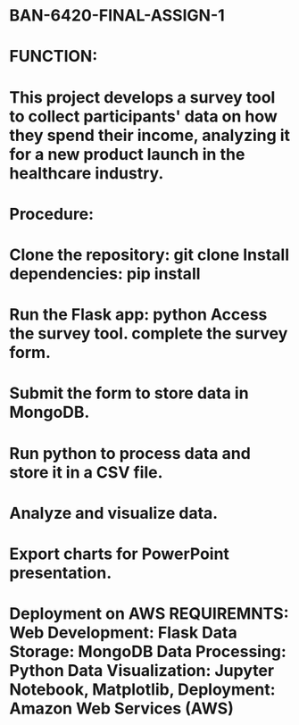 # BAN-6420-FINAL-ASSIGN-1
# FUNCTION: 
# This project develops a survey tool to collect participants' data on how they spend their income, analyzing it for a new product launch in the healthcare industry. 
# Procedure: 
# Clone the repository: git clone Install dependencies: pip install 
# Run the Flask app: python Access the survey tool. complete the survey form. 
# Submit the form to store data in MongoDB. 
# Run python to process data and store it in a CSV file.
# Analyze and visualize data.
# Export charts for PowerPoint presentation. 
# Deployment on AWS REQUIREMNTS: Web Development: Flask Data Storage: MongoDB Data Processing: Python Data Visualization: Jupyter Notebook, Matplotlib, Deployment: Amazon Web Services (AWS)

